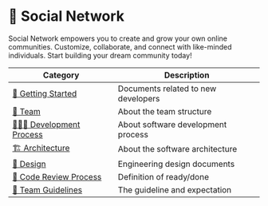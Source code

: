 # 🤠 Social Network

Social Network empowers you to create and grow your own online communities. Customize, collaborate, and connect with like-minded individuals. Start building your dream community today!

| **Category**                                                       | **Description**                     |
| ------------------------------------------------------------------ | ----------------------------------- |
| [🎉 Getting Started](social-network/getting-started/)              | Documents related to new developers |
| [ 👫 Team](social-network/team.md)                                 | About the team structure            |
| [👩🏻‍💻 Development Process](social-network/development-process/) | About software development process  |
| [🏗 Architecture](social-network/architecture/)                    | About the software architecture     |
| [🎨  Design](social-network/design.md)                             | Engineering design documents        |
| [👀 Code Review Process](social-network/code-review-process.md)    | Definition of ready/done            |
| [📜 Team Guidelines](social-network/team-guidelines.md)            | The guideline and expectation       |

